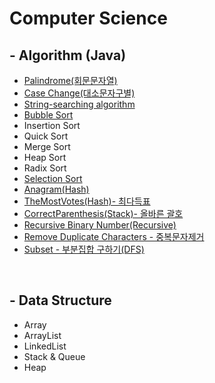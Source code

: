 <!-- Heading -->
# Computer Science


<h2>- Algorithm (Java) </h2>

* [Palindrome(회문문자열)](DataStructure/Palindrome/Palindrome.md) 
* [Case Change(대소문자구별)](DataStructure/CaseChange/CaseChange.md)  
* [String-searching algorithm](DataStructure/StringSearching/StringSearching.md)  
* [Bubble Sort](DataStructure/BubbleSort/BubbleSort_KR.md)
* Insertion Sort
* Quick Sort
* Merge Sort
* Heap Sort
* Radix Sort
* [Selection Sort](DataStructure/SelectionSort/SelectionSort_KR.md)  
* [Anagram(Hash)](DataStructure/Anagram/README.md)
* [TheMostVotes(Hash)- 최다득표 ](DataStructure/MostVotes/README.md) 
* [CorrectParenthesis(Stack)- 올바른 괄호 ](DataStructure/CorrectParenthesis/README.md) 
* [Recursive Binary Number(Recursive) ](DataStructure/RecursiveBinary/README.md) 
* [Remove Duplicate Characters - 중복문자제거 ](DataStructure/RemoveDuplicateCharacters/README.md)
* [Subset - 부분집합 구하기(DFS) ](DataStructure/SubsetDFS/README.md) 

<br/>    

<h2>- Data Structure</h2>

* Array
* ArrayList
* LinkedList
* Stack & Queue
* Heap
  
<br/>

